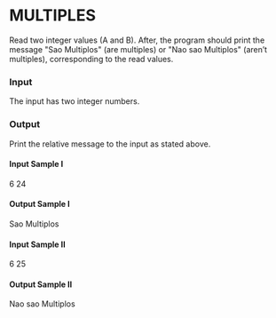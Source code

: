 # MULTIPLES
Read two integer values (A and B). After, the program should print the message "Sao Multiplos" (are multiples) or "Nao sao Multiplos" (aren’t multiples), corresponding to the read values.
### Input
The input has two integer numbers.
### Output
Print the relative message to the input as stated above.
#### Input Sample I
6 24
#### Output Sample I
Sao Multiplos
#### Input Sample II
6 25
#### Output Sample II
Nao sao Multiplos